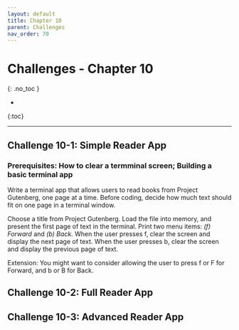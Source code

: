 ```yaml
---
layout: default
title: Chapter 10
parent: Challenges
nav_order: 70
---
```


# Challenges - Chapter 10
{: .no_toc }

* 
{:toc}

---

## Challenge 10-1: Simple Reader App

### Prerequisites: How to clear a termminal screen; Building a basic terminal app

Write a terminal app that allows users to read books from Project Gutenberg, one page at a time. Before coding, decide how much text should fit on one page in a terminal window.

Choose a title from Project Gutenberg. Load the file into memory, and present the first page of text in the terminal. Print two menu items: *(f) Forward* and *(b) Back*. When the user presses f, clear the screen and display the next page of text. When the user presses b, clear the screen and display the previous page of text. 

Extension: You might want to consider allowing the user to press f or F for Forward, and b or B for Back.

## Challenge 10-2: Full Reader App



## Challenge 10-3: Advanced Reader App